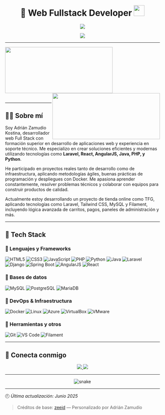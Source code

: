 <h1 align="center"> 👋 Web Fullstack Developer <img src="https://media.giphy.com/media/hvRJCLFzcasrR4ia7z/giphy.gif" width="35"></h1>

<p align="center">
  <a href="https://github.com/azamudio1"><img src="https://readme-typing-svg.herokuapp.com/?lines=Desarrollador%20Full%20Stack;Apasionado%20por%20la%20tecnología;Siempre%20aprendiendo%20cosas%20nuevas;&font=Pacifico&center=true&width=650&height=120&color=58a6ff&vCenter=true&size=45"></a>
</p>

<p align='center'>
  <img src="https://visitor-badge.laobi.icu/badge?page_id=azamudio1" />
</p>

---

<img align="left" height="150px" width="350px" src="https://github-readme-stats.vercel.app/api?username=azamudio1&count_private=true&show_icons=true&theme=tokyonight" />
<img align="right" height="150px" width="350px" src="https://github-readme-stats.vercel.app/api/top-langs/?username=azamudio1&layout=compact&theme=aura&langs_count=9" />
<br><br><br><br><br><br><br><br><br>

---

## 👨‍💻 Sobre mí

Soy Adrián Zamudio Kostina, desarrollador web Full Stack con formación superior en desarrollo de aplicaciones web y experiencia en soporte técnico. Me especializo en crear soluciones eficientes y modernas utilizando tecnologías como **Laravel, React, AngularJS, Java, PHP, y Python**.

He participado en proyectos reales tanto de desarrollo como de infraestructura, aplicando metodologías ágiles, buenas prácticas de programación y despliegues con Docker. Me apasiona aprender constantemente, resolver problemas técnicos y colaborar con equipos para construir productos de calidad.

Actualmente estoy desarrollando un proyecto de tienda online como TFG, aplicando tecnologías como Laravel, Tailwind CSS, MySQL y Filament, incluyendo lógica avanzada de carritos, pagos, paneles de administración y más.

---

## 🧠 Tech Stack

### 🔹 Lenguajes y Frameworks
![HTML5](https://img.shields.io/badge/-HTML5-E34F26?logo=html5&logoColor=white&style=flat)
![CSS3](https://img.shields.io/badge/-CSS3-1572B6?logo=css3&logoColor=white&style=flat)
![JavaScript](https://img.shields.io/badge/-JavaScript-F7DF1E?logo=javascript&logoColor=black&style=flat)
![PHP](https://img.shields.io/badge/-PHP-777BB4?logo=php&logoColor=white&style=flat)
![Python](https://img.shields.io/badge/-Python-3776AB?logo=python&logoColor=white&style=flat)
![Java](https://img.shields.io/badge/-Java-007396?logo=java&logoColor=white&style=flat)
![Laravel](https://img.shields.io/badge/-Laravel-FF2D20?logo=laravel&logoColor=white&style=flat)
![Django](https://img.shields.io/badge/-Django-092E20?logo=django&logoColor=white&style=flat)
![Spring Boot](https://img.shields.io/badge/-SpringBoot-6DB33F?logo=spring&logoColor=white&style=flat)
![AngularJS](https://img.shields.io/badge/-AngularJS-DD0031?logo=angularjs&logoColor=white&style=flat)
![React](https://img.shields.io/badge/-React-61DAFB?logo=react&logoColor=black&style=flat)

### 🔹 Bases de datos
![MySQL](https://img.shields.io/badge/-MySQL-4479A1?logo=mysql&logoColor=white&style=flat)
![PostgreSQL](https://img.shields.io/badge/-PostgreSQL-336791?logo=postgresql&logoColor=white&style=flat)
![MariaDB](https://img.shields.io/badge/-MariaDB-003545?logo=mariadb&logoColor=white&style=flat)

### 🔹 DevOps & Infraestructura
![Docker](https://img.shields.io/badge/-Docker-2496ED?logo=docker&logoColor=white&style=flat)
![Linux](https://img.shields.io/badge/-Linux-FCC624?logo=linux&logoColor=black&style=flat)
![Azure](https://img.shields.io/badge/-Azure-0078D4?logo=microsoft-azure&logoColor=white&style=flat)
![VirtualBox](https://img.shields.io/badge/-VirtualBox-183A61?logo=virtualbox&logoColor=white&style=flat)
![VMware](https://img.shields.io/badge/-VMware-607078?logo=vmware&logoColor=white&style=flat)

### 🔹 Herramientas y otros
![Git](https://img.shields.io/badge/-Git-F05032?logo=git&logoColor=white&style=flat)
![VS Code](https://img.shields.io/badge/-VS%20Code-007ACC?logo=visual-studio-code&logoColor=white&style=flat)
![Filament](https://img.shields.io/badge/-Filament-EF4444?style=flat&logo=data:image/svg+xml;base64,)

---

## 🤝 Conecta conmigo

<p align="center">
  <a href="https://github.com/azamudio1">
    <img src="https://img.shields.io/badge/GitHub-100000?logo=github&logoColor=white&style=for-the-badge" />
  </a>
  <a href="https://www.linkedin.com/in/adrian-zamudio-kostina-69a98b347">
    <img src="https://img.shields.io/badge/LinkedIn-0A66C2?logo=linkedin&logoColor=white&style=for-the-badge" />
  </a>
</p>

---

<p align="center">
  <img src="https://github.com/azamudio1/azamudio1/blob/output/github-contribution-grid-snake.svg" alt="snake" />
</p>

---

🕘 *Última actualización: Junio 2025*

> Créditos de base: [zeeid](https://github.com/zeeid) — Personalizado por Adrián Zamudio
